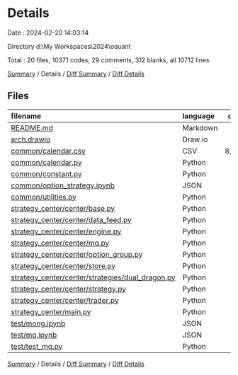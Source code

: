 # Details

Date : 2024-02-20 14:03:14

Directory d:\\My Workspaces\\2024\\oquant

Total : 20 files,  10371 codes, 29 comments, 312 blanks, all 10712 lines

[Summary](results.md) / Details / [Diff Summary](diff.md) / [Diff Details](diff-details.md)

## Files
| filename | language | code | comment | blank | total |
| :--- | :--- | ---: | ---: | ---: | ---: |
| [README.md](/README.md) | Markdown | 59 | 0 | 34 | 93 |
| [arch.drawio](/arch.drawio) | Draw.io | 260 | 0 | 0 | 260 |
| [common/calendar.csv](/common/calendar.csv) | CSV | 8,313 | 0 | 1 | 8,314 |
| [common/calendar.py](/common/calendar.py) | Python | 38 | 0 | 8 | 46 |
| [common/constant.py](/common/constant.py) | Python | 31 | 0 | 8 | 39 |
| [common/option_strategy.ipynb](/common/option_strategy.ipynb) | JSON | 83 | 0 | 1 | 84 |
| [common/utilities.py](/common/utilities.py) | Python | 25 | 5 | 11 | 41 |
| [strategy_center/center/base.py](/strategy_center/center/base.py) | Python | 200 | 0 | 61 | 261 |
| [strategy_center/center/data_feed.py](/strategy_center/center/data_feed.py) | Python | 175 | 2 | 36 | 213 |
| [strategy_center/center/engine.py](/strategy_center/center/engine.py) | Python | 22 | 10 | 11 | 43 |
| [strategy_center/center/mq.py](/strategy_center/center/mq.py) | Python | 129 | 2 | 20 | 151 |
| [strategy_center/center/option_group.py](/strategy_center/center/option_group.py) | Python | 15 | 0 | 8 | 23 |
| [strategy_center/center/store.py](/strategy_center/center/store.py) | Python | 233 | 1 | 48 | 282 |
| [strategy_center/center/strategies/dual_dragon.py](/strategy_center/center/strategies/dual_dragon.py) | Python | 34 | 0 | 12 | 46 |
| [strategy_center/center/strategy.py](/strategy_center/center/strategy.py) | Python | 85 | 0 | 14 | 99 |
| [strategy_center/center/trader.py](/strategy_center/center/trader.py) | Python | 150 | 2 | 24 | 176 |
| [strategy_center/main.py](/strategy_center/main.py) | Python | 26 | 1 | 4 | 31 |
| [test/mong.ipynb](/test/mong.ipynb) | JSON | 257 | 0 | 1 | 258 |
| [test/mq.ipynb](/test/mq.ipynb) | JSON | 182 | 0 | 1 | 183 |
| [test/test_mq.py](/test/test_mq.py) | Python | 54 | 6 | 9 | 69 |

[Summary](results.md) / Details / [Diff Summary](diff.md) / [Diff Details](diff-details.md)